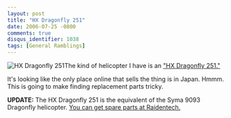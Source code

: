 ```yaml
---
layout: post
title: "HX Dragonfly 251"
date: 2006-07-25 -0800
comments: true
disqus_identifier: 1038
tags: [General Ramblings]
---
```

![HX Dragonfly
251](https://hyqi8g.dm1.livefilestore.com/y2ppSCXc9MQQWB1O9u2CfRPu3RH0FEhZ8ibeNpDJc5hRhLZW_zG6uPxiXn9UTWdDPVYuvTcVBad3ThwlOsVlte0gNHnu5E5zjlATcV-T28byWA/20060725dragonfly.jpg?psid=1)The
kind of helicopter I have is an ["HX Dragonfly
251."](http://www.kirakuyan.com/ho/hobby/ho064.php)
 
 It's looking like the only place online that sells the thing is in
Japan. Hmmm. This is going to make finding replacement parts tricky.

**UPDATE:** The HX Dragonfly 251 is the equivalent of the Syma 9093
Dragonfly helicopter. [You can get spare parts at
Raidentech.](http://www.raidentech.com/sy90drrchesp.html)

